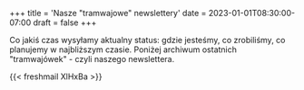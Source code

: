 +++
title = 'Nasze "tramwajowe" newslettery'
date = 2023-01-01T08:30:00-07:00
draft = false
+++

Co jakiś czas wysyłamy aktualny status: gdzie jesteśmy, co zrobiliśmy, co planujemy w najbliższym czasie. Poniżej archiwum ostatnich "tramwajówek" - czyli naszego newslettera.

{{< freshmail XlHxBa >}}